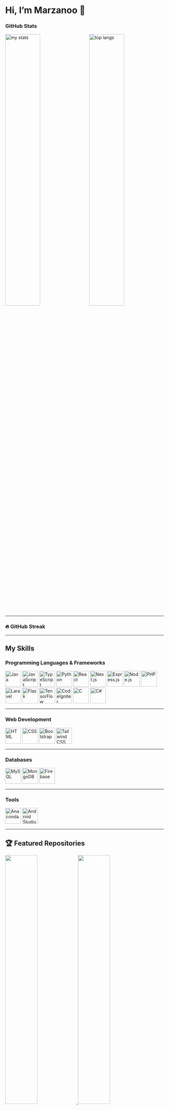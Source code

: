 # Hi, I’m Marzanoo 👋

### GitHub Stats
<img alt="my stats" align="left" width="47%" src="https://github-readme-stats.vercel.app/api?username=marzanoo&show_icons=true&theme=radical"/>
<img alt="top langs" align="right" width="47%" src="https://github-readme-stats.vercel.app/api/top-langs/?username=marzanoo&layout=compact&theme=radical"/>
<br clear="both">

---

### 🔥 GitHub Streak
<p align="center">
<!--   <img src="https://github-readme-streak-stats.herokuapp.com/?user=marzanoo&theme=radical" alt="GitHub Streak"/>
  <img src="https://github-readme-streak-stats.herokuapp.com/?user=marzanoo&theme=radical" alt="GitHub Streak"/>
  <img src="https://streak-stats.demolab.com/?user=marzanoo&theme=radical" alt="GitHub Streak"/>
  <img src="https://streak-stats.demolab.com/?user=marzanoo" alt="GitHub Streak"/> -->
</p>

---

## My Skills

### **Programming Languages & Frameworks**
<div align="left">
  <img src="https://cdn.jsdelivr.net/gh/devicons/devicon/icons/java/java-original.svg" alt="Java" width="50" title="Java">
  <img src="https://cdn.jsdelivr.net/gh/devicons/devicon/icons/javascript/javascript-original.svg" alt="JavaScript" width="50" title="JavaScript">
  <img src="https://cdn.jsdelivr.net/gh/devicons/devicon/icons/typescript/typescript-original.svg" alt="TypeScript" width="50" title="TypeScript">
  <img src="https://cdn.jsdelivr.net/gh/devicons/devicon/icons/python/python-original.svg" alt="Python" width="50" title="Python">
  <img src="https://cdn.jsdelivr.net/gh/devicons/devicon/icons/react/react-original.svg" alt="React" width="50" title="React">
  <img src="https://cdn.jsdelivr.net/gh/devicons/devicon/icons/nextjs/nextjs-original.svg" alt="Next.js" width="50" title="Next.js">
  <img src="https://cdn.jsdelivr.net/gh/devicons/devicon/icons/express/express-original.svg" alt="Express.js" width="50" title="Express.js">
  <img src="https://cdn.jsdelivr.net/gh/devicons/devicon/icons/nodejs/nodejs-original.svg" alt="Node.js" width="50" title="Node.js">
  <img src="https://cdn.jsdelivr.net/gh/devicons/devicon/icons/php/php-original.svg" alt="PHP" width="50" title="PHP">
  <img src="https://laravel.com/img/logomark.min.svg" alt="Laravel" width="50" title="Laravel">
  <img src="https://cdn.jsdelivr.net/gh/devicons/devicon/icons/flask/flask-original.svg" alt="Flask" width="50" title="Flask">
  <img src="https://cdn.jsdelivr.net/gh/devicons/devicon/icons/tensorflow/tensorflow-original.svg" alt="TensorFlow" width="50" title="TensorFlow">
  <img src="https://cdn.jsdelivr.net/gh/devicons/devicon/icons/codeigniter/codeigniter-plain.svg" alt="CodeIgniter" width="50" title="CodeIgniter">
  <img src="https://cdn.jsdelivr.net/gh/devicons/devicon/icons/c/c-original.svg" alt="C" width="50" title="C">
  <img src="https://cdn.jsdelivr.net/gh/devicons/devicon/icons/csharp/csharp-original.svg" alt="C#" width="50" title="C#">
</div>

---

### **Web Development**
<div align="left">
  <img src="https://cdn.jsdelivr.net/gh/devicons/devicon/icons/html5/html5-original.svg" alt="HTML" width="50" title="HTML">
  <img src="https://cdn.jsdelivr.net/gh/devicons/devicon/icons/css3/css3-original.svg" alt="CSS" width="50" title="CSS">
  <img src="https://cdn.jsdelivr.net/gh/devicons/devicon/icons/bootstrap/bootstrap-original.svg" alt="Bootstrap" width="50" title="Bootstrap">
  <img src="https://cdn.jsdelivr.net/npm/simple-icons@v9/icons/tailwindcss.svg" alt="Tailwind CSS" width="50" title="Tailwind CSS">
</div>

---

### **Databases**
<div align="left">
  <img src="https://cdn.jsdelivr.net/gh/devicons/devicon/icons/mysql/mysql-original.svg" alt="MySQL" width="50" title="MySQL">
  <img src="https://cdn.jsdelivr.net/gh/devicons/devicon/icons/mongodb/mongodb-original.svg" alt="MongoDB" width="50" title="MongoDB">
  <img src="https://cdn.jsdelivr.net/gh/devicons/devicon/icons/firebase/firebase-plain.svg" alt="Firebase" width="50" title="Firebase">
</div>

---

### **Tools**
<div align="left">
  <img src="https://cdn.jsdelivr.net/gh/devicons/devicon/icons/anaconda/anaconda-original.svg" alt="Anaconda" width="50" title="Anaconda">
  <img src="https://cdn.jsdelivr.net/gh/devicons/devicon/icons/android/android-original.svg" alt="Android Studio" width="50" title="Android Studio">
</div>

---

## 🏆 Featured Repositories
<div align="left">
  <a href="https://github.com/marzanoo/otoparts2">
    <img src="https://github-readme-stats.vercel.app/api/pin/?username=marzanoo&repo=otoparts2&theme=radical" width="45%"/>
  </a>
  <a href="https://github.com/marzanoo/otoparts-mobile">
    <img src="https://github-readme-stats.vercel.app/api/pin/?username=marzanoo&repo=otoparts-mobile&theme=radical" width="45%"/>
  </a>
</div>

---

## Let's Connect! 🌟
<div align="left">
  <a href="https://www.instagram.com/tanzanomikaill" target="_blank">
    <img src="https://cdn.jsdelivr.net/npm/simple-icons@v9/icons/instagram.svg" alt="Instagram" width="40" title="Instagram">
  </a>
  <a href="https://discord.com/nojano_" target="_blank">
    <img src="https://cdn.jsdelivr.net/npm/simple-icons@v9/icons/discord.svg" alt="Discord" width="40" title="Discord">
  </a>
  <a href="https://www.tiktok.com/@marzanoo" target="_blank">
    <img src="https://cdn.jsdelivr.net/npm/simple-icons@v9/icons/tiktok.svg" alt="TikTok" width="40" title="TikTok">
  </a>
</div>

- **Instagram:** [@tanzanomikaill](https://www.instagram.com/tanzanomikaill)
- **Discord:** [@nojano_](https://www.discord.com/nojano_)
- **TikTok:** [@marzanoo](https://www.tiktok.com/@marzanoo)

---

## Let’s Collaborate!
🌟 Jika Anda tertarik untuk berkolaborasi atau ingin tahu lebih banyak tentang proyek saya, jangan ragu untuk menghubungi saya!
